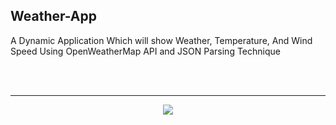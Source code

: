 ## Weather-App

A Dynamic Application Which will show Weather, Temperature, And Wind Speed Using OpenWeatherMap API and JSON Parsing Technique

<br>
<br>

-----------------

<div style="text-align:center"><img src="https://s3.amazonaws.com/poly-screenshots.angel.co/Project/87/1055889/884d7898e1f66eca35753229532bd14c-original.png" /></div>

